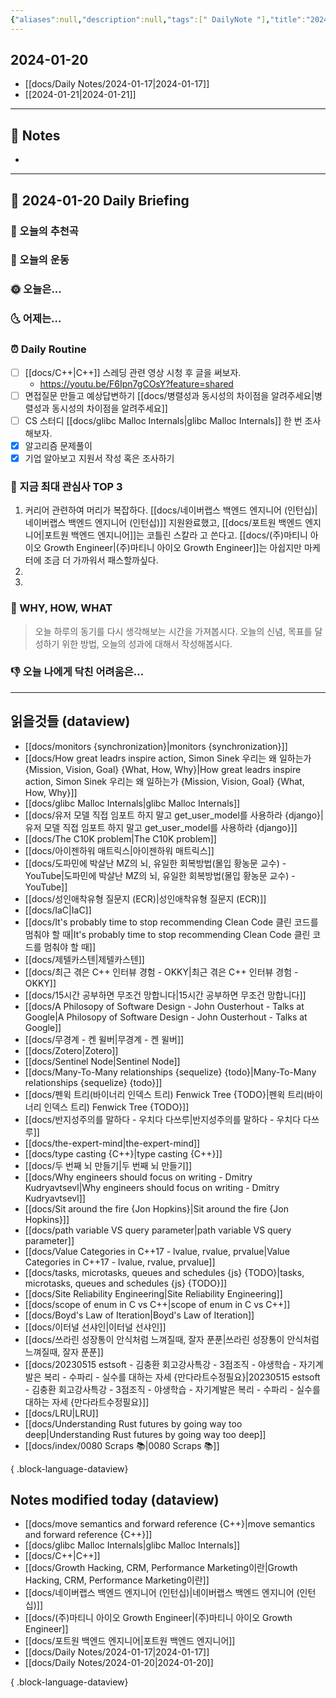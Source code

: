 ```yaml
---
{"aliases":null,"description":null,"tags":[" DailyNote "],"title":"2024-01-20","created":"2024-01-20T18:57:06","updated":"2024-01-20T22:24:10","dg-publish":true,"permalink":"/docs/Daily Notes/2024-01-20/","dgPassFrontmatter":true}
---
```



## 2024-01-20

- [[docs/Daily Notes/2024-01-17\|2024-01-17]] 
- [[2024-01-21\|2024-01-21]]

---

## 📝 Notes

- 


---

## 📅 2024-01-20 Daily Briefing

### 🎵 오늘의 추천곡

### 🏃 오늘의 운동

### 🌞 오늘은...

### 🌜 어제는...

### ⏰ Daily Routine

- [ ] [[docs/C++\|C++]] 스레딩 관련 영상 시청 후 글을 써보자.
	- <https://youtu.be/F6Ipn7gCOsY?feature=shared>
- [ ] 면접질문 만들고 예상답변하기 [[docs/병렬성과 동시성의 차이점을 알려주세요\|병렬성과 동시성의 차이점을 알려주세요]]
- [ ] CS 스터디 [[docs/glibc Malloc Internals\|glibc Malloc Internals]]  한 번 조사해보자. 
- [x] 알고리즘 문제풀이
- [x] 기업 알아보고 지원서 작성 혹은 조사하기

### 🧠 지금 최대 관심사 TOP 3

1. 커리어 관련하여 머리가 복잡하다. [[docs/네이버랩스 백엔드 엔지니어 (인턴십)\|네이버랩스 백엔드 엔지니어 (인턴십)]] 지원완료했고, [[docs/포트원 백엔드 엔지니어\|포트원 백엔드 엔지니어]]는 코틀린 스칼라 고 쓴다고. [[docs/(주)마티니 아이오 Growth Engineer\|(주)마티니 아이오 Growth Engineer]]는 아쉽지만 마케터에 조금 더 가까워서 패스할까싶다.
2. 
3. 

### 🚀 WHY, HOW, WHAT

> 오늘 하루의 동기를 다시 생각해보는 시간을 가져봅시다. 오늘의 신념, 목표를 달성하기 위한 방법, 오늘의 성과에 대해서 작성해봅시다.

### 👎 오늘 나에게 닥친 어려움은...

---

## 읽을것들 (dataview)

- [[docs/monitors {synchronization}\|monitors {synchronization}]]
- [[docs/How great leadrs inspire action, Simon Sinek 우리는 왜 일하는가 {Mission, Vision, Goal} {What, How, Why}\|How great leadrs inspire action, Simon Sinek 우리는 왜 일하는가 {Mission, Vision, Goal} {What, How, Why}]]
- [[docs/glibc Malloc Internals\|glibc Malloc Internals]]
- [[docs/유저 모델 직접 임포트 하지 말고 get_user_model를 사용하라 {django}\|유저 모델 직접 임포트 하지 말고 get_user_model를 사용하라 {django}]]
- [[docs/The C10K problem\|The C10K problem]]
- [[docs/아이젠하워 매트릭스\|아이젠하워 매트릭스]]
- [[docs/도파민에 박살난 MZ의 뇌, 유일한 회복방법(몰입 황농문 교수) - YouTube\|도파민에 박살난 MZ의 뇌, 유일한 회복방법(몰입 황농문 교수) - YouTube]]
- [[docs/성인애착유형 질문지 (ECR)\|성인애착유형 질문지 (ECR)]]
- [[docs/IaC\|IaC]]
- [[docs/It's probably time to stop recommending Clean Code 클린 코드를 멈춰야 할 때\|It's probably time to stop recommending Clean Code 클린 코드를 멈춰야 할 때]]
- [[docs/제텔카스텐\|제텔카스텐]]
- [[docs/최근 겪은 C++ 인터뷰 경험 - OKKY\|최근 겪은 C++ 인터뷰 경험 - OKKY]]
- [[docs/15시간 공부하면 무조건 망합니다\|15시간 공부하면 무조건 망합니다]]
- [[docs/A Philosopy of Software Design - John Ousterhout - Talks at Google\|A Philosopy of Software Design - John Ousterhout - Talks at Google]]
- [[docs/무경계 - 켄 윌버\|무경계 - 켄 윌버]]
- [[docs/Zotero\|Zotero]]
- [[docs/Sentinel Node\|Sentinel Node]]
- [[docs/Many-To-Many relationships {sequelize} {todo}\|Many-To-Many relationships {sequelize} {todo}]]
- [[docs/펜윅 트리(바이너리 인덱스 트리) Fenwick Tree {TODO}\|펜윅 트리(바이너리 인덱스 트리) Fenwick Tree {TODO}]]
- [[docs/반지성주의를 말하다 - 우치다 다쓰루\|반지성주의를 말하다 - 우치다 다쓰루]]
- [[docs/the-expert-mind\|the-expert-mind]]
- [[docs/type casting {C++}\|type casting {C++}]]
- [[docs/두 번째 뇌 만들기\|두 번째 뇌 만들기]]
- [[docs/Why engineers should focus on writing - Dmitry Kudryavtsevl\|Why engineers should focus on writing - Dmitry Kudryavtsevl]]
- [[docs/Sit around the fire {Jon Hopkins}\|Sit around the fire {Jon Hopkins}]]
- [[docs/path variable VS query parameter\|path variable VS query parameter]]
- [[docs/Value Categories in C++17 - lvalue, rvalue, prvalue\|Value Categories in C++17 - lvalue, rvalue, prvalue]]
- [[docs/tasks, microtasks, queues and schedules {js} {TODO}\|tasks, microtasks, queues and schedules {js} {TODO}]]
- [[docs/Site Reliability Engineering\|Site Reliability Engineering]]
- [[docs/scope of enum in C vs C++\|scope of enum in C vs C++]]
- [[docs/Boyd's Law of Iteration\|Boyd's Law of Iteration]]
- [[docs/이터널 선샤인\|이터널 선샤인]]
- [[docs/쓰라린 성장통이 안식처럼 느껴질때, 잘자 푼푼\|쓰라린 성장통이 안식처럼 느껴질때, 잘자 푼푼]]
- [[docs/20230515 estsoft - 김충환 회고강사특강 - 3점조직 - 야생학습 - 자기계발은 복리 - 수파리 - 실수를 대하는 자세 {만다라트수정필요}\|20230515 estsoft - 김충환 회고강사특강 - 3점조직 - 야생학습 - 자기계발은 복리 - 수파리 - 실수를 대하는 자세 {만다라트수정필요}]]
- [[docs/LRU\|LRU]]
- [[docs/Understanding Rust futures by going way too deep\|Understanding Rust futures by going way too deep]]
- [[docs/index/0080 Scraps 📚\|0080 Scraps 📚]]

{ .block-language-dataview}

## Notes modified today (dataview)

- [[docs/move semantics and forward reference {C++}\|move semantics and forward reference {C++}]]
- [[docs/glibc Malloc Internals\|glibc Malloc Internals]]
- [[docs/C++\|C++]]
- [[docs/Growth Hacking, CRM, Performance Marketing이란\|Growth Hacking, CRM, Performance Marketing이란]]
- [[docs/네이버랩스 백엔드 엔지니어 (인턴십)\|네이버랩스 백엔드 엔지니어 (인턴십)]]
- [[docs/(주)마티니 아이오 Growth Engineer\|(주)마티니 아이오 Growth Engineer]]
- [[docs/포트원 백엔드 엔지니어\|포트원 백엔드 엔지니어]]
- [[docs/Daily Notes/2024-01-17\|2024-01-17]]
- [[docs/Daily Notes/2024-01-20\|2024-01-20]]

{ .block-language-dataview}
